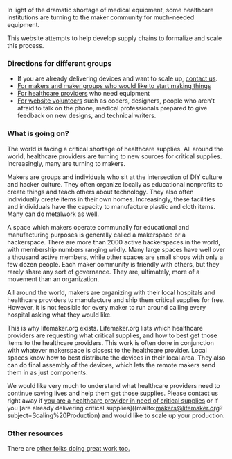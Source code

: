 In light of the dramatic shortage of medical equipment, some healthcare institutions are turning to the maker community for much-needed equipment.

This website attempts to help develop supply chains to formalize and scale this process.

### Directions for different groups

- If you are already delivering devices and want to scale up, [contact us](mailto:makers@lifemaker.org?subject=Scaling%20Production).
- [For makers and maker groups who would like to start making things](./#manufacturing)
- [For healthcare providers](./#devices) who need equipment
- [For website volunteers](./#readme) such as coders, designers, people who aren't afraid to talk on the phone, medical professionals prepared to give feedback on new designs, and technical writers.

### What is going on?
The world is facing a critical shortage of healthcare supplies. All around the world, healthcare providers are turning to new sources for critical supplies. Increasingly, many are turning to makers. 

Makers are groups and individuals who sit at the intersection of DIY culture and hacker culture. They often organize locally as educational nonprofits to create things and teach others about technology. They also often individually create items in their own homes. Increasingly, these facilities and individuals have the capacity to manufacture plastic and cloth items. Many can do metalwork as well.

A space which makers operate communally for educational and manufacturing purposes is generally called a makerspace or a hackerspace. There are more than 2000 active hackerspaces in the world, with membership numbers ranging wildly. Many large spaces have well over a thousand active members, while other spaces are small shops with only a few dozen people. Each maker community is friendly with others, but they rarely share any sort of governance. They are, ultimately, more of a movement than an organization.

All around the world, makers are organizing with their local hospitals and healthcare providers to manufacture and ship them critical supplies for free. However, it is not feasible for every maker to run around calling every hospital asking what they would like.

This is why lifemaker.org exists. Lifemaker.org lists which healthcare providers are requesting what critical supplies, and how to best get those items to the healthcare providers. This work is often done in conjunction with whatever makerspace is closest to the healthcare provider. Local spaces know how to best distribute the devices in their local area. They also can do final assembly of the devices, which lets the remote makers send them in as just components.

We would like very much to understand what healthcare providers need to continue saving lives and help them get those supplies. Please contact us right away if [you are a healthcare provider in need of critical supplies](mailto:healthcare@lifemaker.org?subject=Requesting%20Supplies) or if you [are already delivering critical supplies]((mailto:makers@lifemaker.org?subject=Scaling%20Production) and would like to scale up your production.

### Other resources
There are [other folks doing great work too.](./#other_resources)

